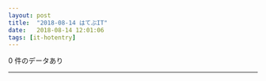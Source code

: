 ```yaml
---
layout: post
title:  "2018-08-14 はてぶIT"
date:   2018-08-14 12:01:06
tags: [it-hotentry]
---
```

0 件のデータあり

<hr>
